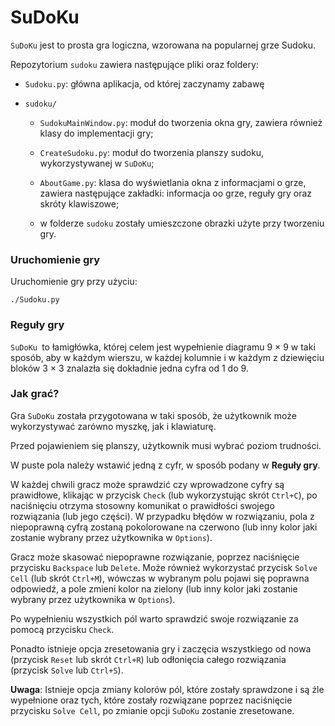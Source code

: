 # SuDoKu

`SuDoKu` jest to prosta gra logiczna, wzorowana na popularnej grze Sudoku.

Repozytorium `sudoku` zawiera następujące pliki oraz foldery:

* `Sudoku.py`: główna aplikacja, od której zaczynamy zabawę

* `sudoku/`

    * `SudokuMainWindow.py`: moduł do tworzenia okna gry, zawiera również klasy do implementacji gry;
  
    * `CreateSudoku.py`: moduł do tworzenia planszy sudoku, wykorzystywanej w `SuDoKu`;
  
    * `AboutGame.py`: klasa do wyświetlania okna z informacjami o grze, zawiera następujące zakładki:
  informacja oo grze, reguły gry oraz skróty klawiszowe;
  
    * w folderze `sudoku` zostały umieszczone obrazki użyte przy tworzeniu gry.
  
### Uruchomienie gry

Uruchomienie gry przy użyciu:

```
./Sudoku.py
```

### Reguły gry

`SuDoKu `to łamigłówka, której celem jest wypełnienie diagramu 9 × 9 w taki sposób, aby w każdym wierszu, w każdej kolumnie i w każdym z dziewięciu bloków 3 × 3 znalazła się dokładnie jedna cyfra od 1 do 9.

### Jak grać?

Gra `SuDoKu` została przygotowana w taki sposób, że użytkownik może wykorzystywać zarówno myszkę, jak i klawiaturę. 

Przed pojawieniem się planszy, użytkownik musi wybrać poziom trudności.

W puste pola należy wstawić jedną z cyfr, w sposób podany w **Reguły gry**. 

W każdej chwili gracz może sprawdzić czy wprowadzone cyfry są prawidłowe, klikając w przycisk `Check` (lub wykorzystując skrót `Ctrl+C`), po naciśnięciu otrzyma stosowny komunikat o prawidłości swojego rozwiązania (lub jego części). 
W przypadku błędów w rozwiązaniu, pola z niepoprawną cyfrą zostaną pokolorowane na czerwono (lub inny kolor jaki zostanie wybrany przez użytkownika w `Options`). 

Gracz może skasować niepoprawne rozwiązanie, poprzez naciśnięcie przycisku `Backspace` lub `Delete`. Może również wykorzystać przycisk `Solve Cell` (lub skrót `Ctrl+M`), wówczas w wybranym polu pojawi się poprawna odpowiedź, a pole zmieni kolor na zielony (lub inny kolor jaki zostanie wybrany przez użytkownika w `Options`).

Po wypełnieniu wszystkich pól warto sprawdzić swoje rozwiązanie za pomocą przycisku `Check`.

Ponadto istnieje opcja zresetowania gry i zaczęcia wszystkiego od nowa (przycisk `Reset` lub skrót `Ctrl+R`) lub odłonięcia całego rozwiązania (przycisk `Solve` lub `Ctrl+S`).

**Uwaga**: Istnieje opcja zmiany kolorów pól, które zostały sprawdzone i są źle wypełnione oraz tych, które zostały rozwiązane poprzez naciśnięcie przycisku `Solve Cell`, po zmianie opcji `SuDoKu` zostanie zresetowane.

